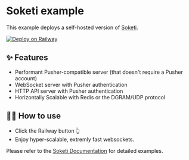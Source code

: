 # Soketi example

This example deploys a self-hosted version of [Soketi](https://soketi.app). 

[![Deploy on Railway](https://railway.app/button.svg)](https://railway.app/new/template/J2L5Qh?referralCode=q447jp)

## ✨ Features

- Performant Pusher-compatible server (that doesn't require a Pusher account)
- WebSocket server with Pusher authentication
- HTTP API server with Pusher authentication
- Horizontally Scalable with Redis or the DGRAM/UDP protocol

## 💁‍♀️ How to use

- Click the Railway button 👆
- Enjoy hyper-scalable, extremly fast websockets.

Please refer to the [Soketi Documentation](https://docs.soketi.app) for detailed examples.
